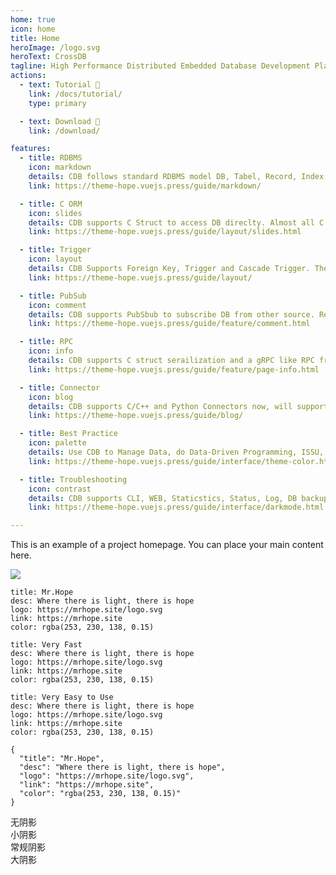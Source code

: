 ```yaml
---
home: true
icon: home
title: Home
heroImage: /logo.svg
heroText: CrossDB
tagline: High Performance Distributed Embedded Database Development Platform
actions:
  - text: Tutorial 🧭
    link: /docs/tutorial/
    type: primary

  - text: Download 🚀
    link: /download/

features:
  - title: RDBMS
    icon: markdown
    details: CDB follows standard RDBMS model DB, Tabel, Record, Index, Cursor, Transaction, SQL
    link: https://theme-hope.vuejs.press/guide/markdown/

  - title: C ORM
    icon: slides
    details: CDB supports C Struct to access DB direclty. Almost all C data types are supported Enum, Union, Bitfield, Array, nested struct, etc
    link: https://theme-hope.vuejs.press/guide/layout/slides.html

  - title: Trigger
    icon: layout
    details: CDB Supports Foreign Key, Trigger and Cascade Trigger. They can be used to do Data-driven programming and unit test
    link: https://theme-hope.vuejs.press/guide/layout/

  - title: PubSub
    icon: comment
    details: CDB supports PubSbub to subscribe DB from other source. Reverse PubSub can support Centralized-DB. HA Replication, group repliaction are also supported
    link: https://theme-hope.vuejs.press/guide/feature/comment.html

  - title: RPC
    icon: info
    details: CDB supports C struct serailization and a gRPC like RPC framework for C language in future
    link: https://theme-hope.vuejs.press/guide/feature/page-info.html

  - title: Connector
    icon: blog
    details: CDB supports C/C++ and Python Connectors now, will support more connectors later
    link: https://theme-hope.vuejs.press/guide/blog/

  - title: Best Practice
    icon: palette
    details: Use CDB to Manage Data, do Data-Driven Programming, ISSU, distribut provisioning, collect staticstics/Log, build Distributed System, do Unit Test etc
    link: https://theme-hope.vuejs.press/guide/interface/theme-color.html

  - title: Troubleshooting
    icon: contrast
    details: CDB supports CLI, WEB, Staticstics, Status, Log, DB backup and restore to do troubleshooting
    link: https://theme-hope.vuejs.press/guide/interface/darkmode.html

---
```


This is an example of a project homepage. You can place your main content here.

![](/images/cdb-arch.svg)

```card
title: Mr.Hope
desc: Where there is light, there is hope
logo: https://mrhope.site/logo.svg
link: https://mrhope.site
color: rgba(253, 230, 138, 0.15)
```

```card
title: Very Fast
desc: Where there is light, there is hope
logo: https://mrhope.site/logo.svg
link: https://mrhope.site
color: rgba(253, 230, 138, 0.15)
```

```card
title: Very Easy to Use
desc: Where there is light, there is hope
logo: https://mrhope.site/logo.svg
link: https://mrhope.site
color: rgba(253, 230, 138, 0.15)
```

```card:json
{
  "title": "Mr.Hope",
  "desc": "Where there is light, there is hope",
  "logo": "https://mrhope.site/logo.svg",
  "link": "https://mrhope.site",
  "color": "rgba(253, 230, 138, 0.15)"
}
```

<div class="shadow-none p-3 mb-5 bg-light rounded">无阴影</div>
<div class="shadow-sm p-3 mb-5 bg-white rounded">小阴影</div>
<div class="shadow p-3 mb-5 bg-white rounded">常规阴影</div>
<div class="shadow-lg p-3 mb-5 bg-info rounded">大阴影</div>
